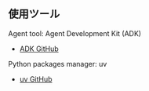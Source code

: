 ## 使用ツール

Agent tool: Agent Development Kit (ADK)

- [ADK GitHub](https://github.com/google/adk-python/)

Python packages manager: uv

- [uv GitHub](https://github.com/astral-sh/uv)

